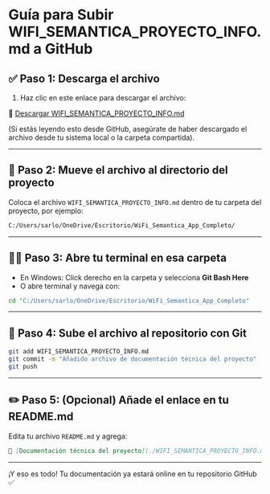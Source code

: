 # Guía para Subir WIFI_SEMANTICA_PROYECTO_INFO.md a GitHub

## ✅ Paso 1: Descarga el archivo

1. Haz clic en este enlace para descargar el archivo:

📄 [Descargar WIFI_SEMANTICA_PROYECTO_INFO.md](WIFI_SEMANTICA_PROYECTO_INFO.md)

(Si estás leyendo esto desde GitHub, asegúrate de haber descargado el archivo desde tu sistema local o la carpeta compartida).

---

## 📂 Paso 2: Mueve el archivo al directorio del proyecto

Coloca el archivo `WIFI_SEMANTICA_PROYECTO_INFO.md` dentro de tu carpeta del proyecto, por ejemplo:

```bash
C:/Users/sarlo/OneDrive/Escritorio/WiFi_Semantica_App_Completo/
```

---

## 🧑‍💻 Paso 3: Abre tu terminal en esa carpeta

- En Windows: Click derecho en la carpeta y selecciona **Git Bash Here**
- O abre terminal y navega con:

```bash
cd "C:/Users/sarlo/OneDrive/Escritorio/WiFi_Semantica_App_Completo"
```

---

## 🔄 Paso 4: Sube el archivo al repositorio con Git

```bash
git add WIFI_SEMANTICA_PROYECTO_INFO.md
git commit -m "Añadido archivo de documentación técnica del proyecto"
git push
```

---

## ✏️ Paso 5: (Opcional) Añade el enlace en tu README.md

Edita tu archivo `README.md` y agrega:

```markdown
📄 [Documentación técnica del proyecto](./WIFI_SEMANTICA_PROYECTO_INFO.md)
```

---

¡Y eso es todo! Tu documentación ya estará online en tu repositorio GitHub ✅